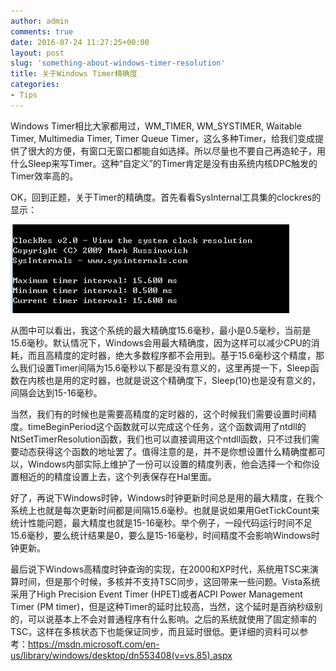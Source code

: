 ```yaml
---
author: admin
comments: true
date: 2016-07-24 11:27:25+00:00
layout: post
slug: 'something-about-windows-timer-resolution'
title: 关于Windows Timer精确度
categories:
- Tips
---
```


Windows Timer相比大家都用过，WM_TIMER, WM_SYSTIMER, Waitable Timer, Multimedia Timer, Timer Queue Timer，这么多种Timer，给我们变成提供了很大的方便，有窗口无窗口都能自如选择。所以尽量也不要自己再造轮子，用什么Sleep来写Timer。这种“自定义”的Timer肯定是没有由系统内核DPC触发的Timer效率高的。

OK，回到正题，关于Timer的精确度。首先看看SysInternal工具集的clockres的显示：

[![20160725102628](/uploads/2016/07/20160725102628.png)](/uploads/2016/07/20160725102628.png)

从图中可以看出，我这个系统的最大精确度15.6毫秒，最小是0.5毫秒，当前是15.6毫秒。默认情况下，Windows会用最大精确度，因为这样可以减少CPU的消耗，而且高精度的定时器，绝大多数程序都不会用到。基于15.6毫秒这个精度，那么我们设置Timer间隔为15.6毫秒以下都是没有意义的，这里再提一下，Sleep函数在内核也是用的定时器，也就是说这个精确度下，Sleep(10)也是没有意义的，间隔会达到15-16毫秒。

当然，我们有的时候也是需要高精度的定时器的，这个时候我们需要设置时间精度。timeBeginPeriod这个函数就可以完成这个任务，这个函数调用了ntdll的NtSetTimerResolution函数，我们也可以直接调用这个ntdll函数，只不过我们需要动态获得这个函数的地址罢了。值得注意的是，并不是你想设置什么精确度都可以，Windows内部实际上维护了一份可以设置的精度列表，他会选择一个和你设置相近的的精度设置上去，这个列表保存在Hal里面。

好了，再说下Windows时钟，Windows时钟更新时间总是用的最大精度，在我个系统上也就是每次更新时间都是间隔15.6毫秒。也就是说如果用GetTickCount来统计性能问题，最大精度也就是15-16毫秒。举个例子，一段代码运行时间不足15.6毫秒，要么统计结果是0，要么是15-16毫秒，时间精度不会影响Windows时钟更新。

最后说下Windows高精度时钟查询的实现，在2000和XP时代，系统用TSC来演算时间，但是那个时候，多核并不支持TSC同步，这回带来一些问题。Vista系统采用了High Precision Event Timer (HPET)或者ACPI Power Management Timer (PM timer)，但是这种Timer的延时比较高，当然，这个延时是百纳秒级别的，可以说基本上不会对普通程序有什么影响。之后的系统就使用了固定频率的TSC，这样在多核状态下也能保证同步，而且延时很低。更详细的资料可以参考：https://msdn.microsoft.com/en-us/library/windows/desktop/dn553408(v=vs.85).aspx